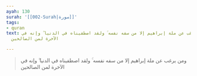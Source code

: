 ```yaml
---
ayah: 130
surah: '[[002-Surah|سورة]]'
tags:
- quran
text: ومن يرغب عن ملة إبراهيم إلا من سفه نفسه ۚ ولقد اصطفيناه في الدنيا ۖ وإنه في
  الآخرة لمن الصالحين

---
```

> ومن يرغب عن ملة إبراهيم إلا من سفه نفسه ۚ ولقد اصطفيناه في الدنيا ۖ وإنه في الآخرة لمن الصالحين
